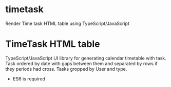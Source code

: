 # timetask
Render Time task HTML table using TypeScript/JavaScript

# TimeTask HTML table
TypeScript/JavaScript UI library for generating calendar timetable with task. Task ordered by date with gaps between them and separated by rows if they periods had cross. Tasks gropped by User and type.

* ES6 is required
